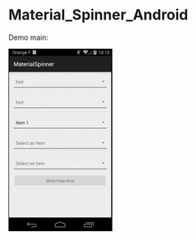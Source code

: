 # Material_Spinner_Android

Demo main:


![](https://github.com/bulbulhossen/Material_Spinner_Android/blob/master/screenshot.gif?raw=true)


